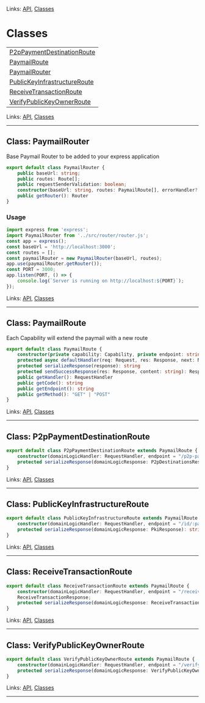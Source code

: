 
Links: [API](#api), [Classes](#classes)

# Classes

| |
| --- |
| [P2pPaymentDestinationRoute](#class-p2ppaymentdestinationroute) |
| [PaymailRoute](#class-paymailroute) |
| [PaymailRouter](#class-paymailrouter) |
| [PublicKeyInfrastructureRoute](#class-publickeyinfrastructureroute) |
| [ReceiveTransactionRoute](#class-receivetransactionroute) |
| [VerifyPublicKeyOwnerRoute](#class-verifypublickeyownerroute) |

Links: [API](#api), [Classes](#classes)

---

## Class: PaymailRouter

Base Paymail Router to be added to your express application

```ts
export default class PaymailRouter {
    public baseUrl: string;
    public routes: Route[];
    public requestSenderValidation: boolean;
    constructor(baseUrl: string, routes: PaymailRoute[], errorHandler?: ErrorRequestHandler, requestSenderValidation?: boolean) 
    public getRouter(): Router 
}
```

### Usage

```ts
import express from 'express';
import PaymailRouter from '../src/router/router.js';
const app = express();
const baseUrl = 'http://localhost:3000';
const routes = [];
const paymailRouter = new PaymailRouter(baseUrl, routes);
app.use(paymailRouter.getRouter());
const PORT = 3000;
app.listen(PORT, () => {
    console.log(`Server is running on http://localhost:${PORT}`);
});

```

Links: [API](#api), [Classes](#classes)

---

## Class: PaymailRoute

Each Capability will extend the paymail with a new route

```ts
export default class PaymailRoute {
    constructor(private capability: Capability, private endpoint: string, private domainLogicHandler: RequestHandler, protected bodyValidator?: (body: any) => any) 
    protected async defaultHandler(req: Request, res: Response, next: NextFunction): Promise<any> 
    protected serializeResponse(response): string 
    protected sendSuccessResponse(res: Response, content: string): Response 
    public getHandler(): RequestHandler 
    public getCode(): string 
    public getEndpoint(): string 
    public getMethod(): "GET" | "POST" 
}
```

Links: [API](#api), [Classes](#classes)

---
## Class: P2pPaymentDestinationRoute

```ts
export default class P2pPaymentDestinationRoute extends PaymailRoute {
    constructor(domainLogicHandler: RequestHandler, endpoint = "/p2p-payment-destination/:paymail") 
    protected serializeResponse(domainLogicResponse: P2pDestinationsResponse): string 
}
```

Links: [API](#api), [Classes](#classes)

---
## Class: PublicKeyInfrastructureRoute

```ts
export default class PublicKeyInfrastructureRoute extends PaymailRoute {
    constructor(domainLogicHandler: RequestHandler, endpoint = "/id/:paymail") 
    protected serializeResponse(domainLogicResponse: PkiResponse): string 
}
```

Links: [API](#api), [Classes](#classes)

---
## Class: ReceiveTransactionRoute

```ts
export default class ReceiveTransactionRoute extends PaymailRoute {
    constructor(domainLogicHandler: RequestHandler, endpoint = "/receive-transaction/:paymail") 
    ReceiveTransactionResponse;
    protected serializeResponse(domainLogicResponse: ReceiveTransactionResponse): string 
}
```

Links: [API](#api), [Classes](#classes)

---
## Class: VerifyPublicKeyOwnerRoute

```ts
export default class VerifyPublicKeyOwnerRoute extends PaymailRoute {
    constructor(domainLogicHandler: RequestHandler, endpoint = "/verifypubkey/:paymail/:pubkey") 
    protected serializeResponse(domainLogicResponse: VerifyPublicKeyOwnerResponse): string 
}
```

Links: [API](#api), [Classes](#classes)

---
